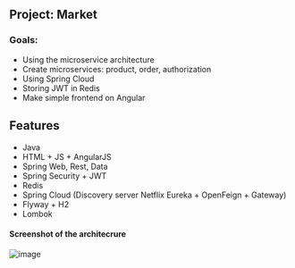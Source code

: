 ## Project: Market
### Goals:
- Using the microservice architecture
- Сreate microservices: product, order, authorization
- Using Spring Cloud
- Storing JWT in Redis
- Make simple frontend on Angular

## Features
- Java
- HTML + JS + AngularJS
- Spring Web, Rest, Data
- Spring Security + JWT
- Redis
- Spring Cloud (Discovery server Netflix Eureka + OpenFeign + Gateway)
- Flyway + H2
- Lombok


#### Screenshot of the architecrure
![image](https://user-images.githubusercontent.com/51756264/120798356-e9271500-c545-11eb-98f2-7f184b1759c9.png)
